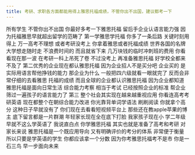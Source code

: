 ```yaml
---
title: 考研、求职各方面都能用得上雅思托福成绩，不管你出不出国，建议都考一下
---
```

所有学生
不管你出不出国
你最好多考一下雅思托福
留后手企业认语言能力强
因为托福雅思早就超出留学的范畴了
第一学雅思学托福
你多了一条后路
关键时刻用得上
万一高考不理想
或者考研没考上
你拿着雅思或者托福成绩
世界各国的名牌大学想走随时走
不浪费时间的
而且就省下来
几万块钱的临时冲刺班的费用
你看看现在那一波
在考研一科上吊死了卷
不过没考上
再准备雅思托福
好学校全都来不及了
第二优秀的企业现在都认雅思托福
因为企业招人不是买分吧
企业买的
是实际用语言帮他挣钱的能力
那企业为什么
一般把四六级就看一眼就完了
反而会非常仔细的去看雅思
托福的成绩
而且全球的企业都认识雅思托福
因为企业都知道
雅思托福是面向日常生活
综合能力考察
相当于考试
已经按照企业的标准
帮企业筛过一遍孩子的语言能力了
第三
整个社会其实现在越来越重视应用
你看连高考考研英语
现在都整个在朝综合能力改进
你光靠背单词学语法
刷刷阅读
你就拿个高分
这种日子早就没有了
你们现在去看看短视频平台上
那些还在教apple苹果的博主
底下留言都是一片群潮
年轻家长现在全在底下打脸
我家孩子现在小
学二年级早就不这么学英语了
我说直白点
你学雅思托福
其实也就是准备了高考和考研
对家长来说
雅思托福是一个既应用导向
又有明确评价的考分的体系
非常便于衡量
所以只要是学英语的学生
你都应该拿一个分数
因为你考雅思托福考不是市
你是一石三鸟
早一步面向未来
